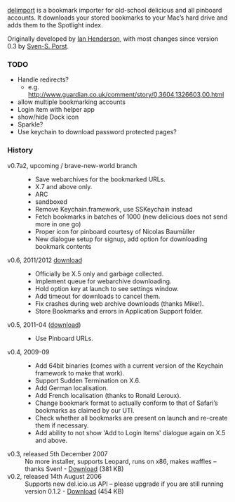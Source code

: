 [delimport](http://ianhenderson.org/delimport.html) is a bookmark importer for old-school delicious and all pinboard accounts. It downloads your stored bookmarks to your Mac’s hard drive and adds them to the Spotlight index.

Originally developed by [Ian Henderson](http://ianhenderson.org/), with most changes since version 0.3 by [Sven-S. Porst](http://earthlingsoft.net/ssp/).


### TODO
* Handle redirects?
    * e.g. http://www.guardian.co.uk/comment/story/0,3604,1326603,00.html
* allow multiple bookmarking accounts
* Login item with helper app
* show/hide Dock icon
* Sparkle?
* Use keychain to download password protected pages?


### History
<dl>
<dt>v0.7a2, upcoming / brave-new-world branch</dt>
<dd>
<ul>
<li>Save webarchives for the bookmarked URLs.</li>
<li>X.7 and above only.</li>
<li>ARC</li>
<li>sandboxed</li>
<li>Remove Keychain.framework, use SSKeychain instead</li>
<li>Fetch bookmarks in batches of 1000 (new delicious does not send more in one go)</li>
<li>Proper icon for pinboard courtesy of Nicolas Baumüller</li>
<li>New dialogue setup for signup, add option for downloading bookmark contents</li>
</ul>
</dd>

<dt>v0.6, 2011/2012 <a href="http://earthlingsoft.net/beta/delimport0.6.zip">download</a></dt>
<dd>
<ul>
<li>Officially be X.5 only and garbage collected.</li>
<li>Implement queue for webarchive downloading.</li>
<li>Hold option key at launch to see settings window.</li>
<li>Add timeout for downloads to cancel them.</li>
<li>Fix crashes during web archive downloads (thanks Mike!).</li>
<li>Store Bookmarks and errors in Application Support folder.</li>
</ul>

<dt>v0.5, 2011-04 (<a href="http://earthlingsoft.net/beta/delimport0.5.zip">download</a>)</dt>
<dd>
<ul>
<li>
Use Pinboard URLs.
</li>
</ul>
</dd>

<dt>v0.4, 2009-09</dt>
<dd>
<ul>
<li>
Add 64bit binaries (comes with a current version of the Keychain framework to make that work).
</li><li>
Support Sudden Termination on X.6.
</li><li>
Add German localisation.
</li><li>
Add French localisation (thanks to Ronald Leroux).
</li><li>
Change bookmark format to actually conform to that of Safari’s bookmarks as claimed by our UTI.
</li><li>
Check whether all bookmarks are present on launch and re-create them if necessary.
</li><li>
Add ability to not show 'Add to Login Items' dialogue again on X.5 and above.
</li>
</ul>
</dd>

<dt>v0.3, released 5th December 2007</dt>
<dd>
No more installer, supports Leopard, runs on x86, makes waffles – thanks Sven! - <a href="http://ianhenderson.org/download/delimport.zip">Download</a> (381 KB)
</dd>

<dt>v0.2, released 14th August 2006</dt>
<dd>
Supports new del.icio.us API – please upgrade if you are still running version 0.1.2 - <a href="http://ianhenderson.org/download/delimport%200.2.dmg">Download</a> (454 KB)
</dd>
